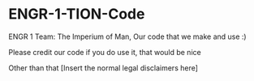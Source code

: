 # ENGR-1-TION-Code
ENGR 1 Team: The Imperium of Man, Our code that we make and use :)

Please credit our code if you do use it, that would be nice

Other than that [Insert the normal legal disclaimers here]
